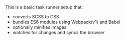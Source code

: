 This is a basic task runner setup that:
- converts SCSS to CSS
- bundles ES6 modules using Webpack(v1) and Babel 
- optionally minifies images
- watches for changes and syncs the browser